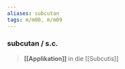 ```yaml
---
aliases: subcutan
tags: m/m00, m/m09
---
```

### subcutan / s.c.
> **[[Applikation]]** in die [[Subcutis]]